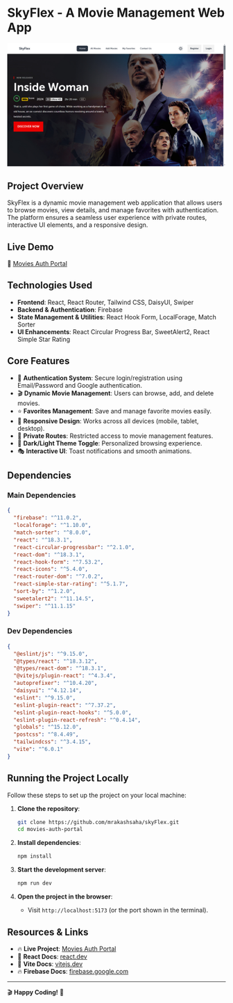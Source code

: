 # SkyFlex - A Movie Management Web App

![Movies Auth Portal Screenshot](https://raw.githubusercontent.com/mrakashsaha/skyFlex/refs/heads/main/public/SkyFlexSS.png) <!-- Replace with actual screenshot -->

## Project Overview

SkyFlex is a dynamic movie management web application that allows users to browse movies, view details, and manage favorites with authentication. The platform ensures a seamless user experience with private routes, interactive UI elements, and a responsive design.

## Live Demo

🔗 [Movies Auth Portal](https://movies-auth-1.web.app)

## Technologies Used

- **Frontend**: React, React Router, Tailwind CSS, DaisyUI, Swiper
- **Backend & Authentication**: Firebase
- **State Management & Utilities**: React Hook Form, LocalForage, Match Sorter
- **UI Enhancements**: React Circular Progress Bar, SweetAlert2, React Simple Star Rating

## Core Features

- 🔐 **Authentication System**: Secure login/registration using Email/Password and Google authentication.
- 🎬 **Dynamic Movie Management**: Users can browse, add, and delete movies.
- ⭐ **Favorites Management**: Save and manage favorite movies easily.
- 📱 **Responsive Design**: Works across all devices (mobile, tablet, desktop).
- 🚀 **Private Routes**: Restricted access to movie management features.
- 🎨 **Dark/Light Theme Toggle**: Personalized browsing experience.
- 🎭 **Interactive UI**: Toast notifications and smooth animations.

## Dependencies

### Main Dependencies
```json
{
  "firebase": "^11.0.2",
  "localforage": "^1.10.0",
  "match-sorter": "^8.0.0",
  "react": "^18.3.1",
  "react-circular-progressbar": "^2.1.0",
  "react-dom": "^18.3.1",
  "react-hook-form": "^7.53.2",
  "react-icons": "^5.4.0",
  "react-router-dom": "^7.0.2",
  "react-simple-star-rating": "^5.1.7",
  "sort-by": "^1.2.0",
  "sweetalert2": "^11.14.5",
  "swiper": "^11.1.15"
}
```

### Dev Dependencies
```json
{
  "@eslint/js": "^9.15.0",
  "@types/react": "^18.3.12",
  "@types/react-dom": "^18.3.1",
  "@vitejs/plugin-react": "^4.3.4",
  "autoprefixer": "^10.4.20",
  "daisyui": "^4.12.14",
  "eslint": "^9.15.0",
  "eslint-plugin-react": "^7.37.2",
  "eslint-plugin-react-hooks": "^5.0.0",
  "eslint-plugin-react-refresh": "^0.4.14",
  "globals": "^15.12.0",
  "postcss": "^8.4.49",
  "tailwindcss": "^3.4.15",
  "vite": "^6.0.1"
}
```

## Running the Project Locally

Follow these steps to set up the project on your local machine:

1. **Clone the repository**:
   ```sh
   git clone https://github.com/mrakashsaha/skyFlex.git
   cd movies-auth-portal
   ```

2. **Install dependencies**:
   ```sh
   npm install
   ```

3. **Start the development server**:
   ```sh
   npm run dev
   ```

4. **Open the project in the browser**:
   - Visit `http://localhost:5173` (or the port shown in the terminal).

## Resources & Links

- 🔥 **Live Project**: [Movies Auth Portal](https://movies-auth-1.web.app)
- 📘 **React Docs**: [react.dev](https://react.dev/)
- 🚀 **Vite Docs**: [vitejs.dev](https://vitejs.dev/)
- 🔥 **Firebase Docs**: [firebase.google.com](https://firebase.google.com/)

---

🎬 **Happy Coding!** 🚀
